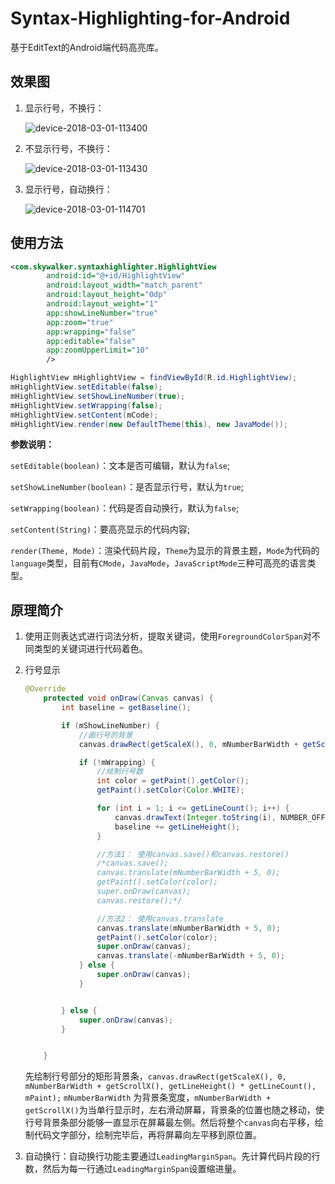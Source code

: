 # Syntax-Highlighting-for-Android

基于EditText的Android端代码高亮库。

## 效果图

1. 显示行号，不换行：

   ![device-2018-03-01-113400](.\device-2018-03-01-113400.png)

2. 不显示行号，不换行：

   ![device-2018-03-01-113430](.\device-2018-03-01-113430.png)

3. 显示行号，自动换行：

   ![device-2018-03-01-114701](.\device-2018-03-01-114701.png)



## 使用方法

```xml
<com.skywalker.syntaxhighlighter.HighlightView
        android:id="@+id/HighlightView"
        android:layout_width="match_parent"
        android:layout_height="0dp"
        android:layout_weight="1"
        app:showLineNumber="true"
        app:zoom="true"
        app:wrapping="false"
        app:editable="false"
        app:zoomUpperLimit="10"
        />
```

```java
HighlightView mHighlightView = findViewById(R.id.HighlightView);
mHighlightView.setEditable(false);
mHighlightView.setShowLineNumber(true);
mHighlightView.setWrapping(false);
mHighlightView.setContent(mCode);
mHighlightView.render(new DefaultTheme(this), new JavaMode());
```

**参数说明：**

`setEditable(boolean)`：文本是否可编辑，默认为`false`;

`setShowLineNumber(boolean)`：是否显示行号，默认为`true`;

`setWrapping(boolean)`：代码是否自动换行，默认为`false`;

`setContent(String)`：要高亮显示的代码内容;

`render(Theme, Mode)`：渲染代码片段，`Theme`为显示的背景主题，`Mode`为代码的`language`类型，目前有`CMode`，`JavaMode`，`JavaScriptMode`三种可高亮的语言类型。

## 原理简介

1. 使用正则表达式进行词法分析，提取关键词，使用`ForegroundColorSpan`对不同类型的关键词进行代码着色。

2. 行号显示

   ```java
   @Override
       protected void onDraw(Canvas canvas) {
           int baseline = getBaseline();

           if (mShowLineNumber) {
               //画行号的背景
               canvas.drawRect(getScaleX(), 0, mNumberBarWidth + getScrollX(), getLineHeight() * getLineCount(), mPaint);

               if (!mWrapping) {
                   //绘制行号数
                   int color = getPaint().getColor();
                   getPaint().setColor(Color.WHITE);

                   for (int i = 1; i <= getLineCount(); i++) {
                       canvas.drawText(Integer.toString(i), NUMBER_OFFSET + getScrollX(), baseline, getPaint());
                       baseline += getLineHeight();
                   }

                   //方法1： 使用canvas.save()和canvas.restore()
                   /*canvas.save();
                   canvas.translate(mNumberBarWidth + 5, 0);
                   getPaint().setColor(color);
                   super.onDraw(canvas);
                   canvas.restore();*/

                   //方法2： 使用canvas.translate
                   canvas.translate(mNumberBarWidth + 5, 0);
                   getPaint().setColor(color);
                   super.onDraw(canvas);
                   canvas.translate(-mNumberBarWidth + 5, 0);
               } else {
                   super.onDraw(canvas);
               }


           } else {
               super.onDraw(canvas);
           }


       }
   ```

   先绘制行号部分的矩形背景条，`canvas.drawRect(getScaleX(), 0, mNumberBarWidth + getScrollX(), getLineHeight() * getLineCount(), mPaint);` `mNumberBarWidth` 为背景条宽度，`mNumberBarWidth + getScrollX()`为当单行显示时，左右滑动屏幕，背景条的位置也随之移动，使行号背景条部分能够一直显示在屏幕最左侧。然后将整个`canvas`向右平移，绘制代码文字部分，绘制完毕后，再将屏幕向左平移到原位置。

3. 自动换行：自动换行功能主要通过`LeadingMarginSpan`。先计算代码片段的行数，然后为每一行通过`LeadingMarginSpan`设置缩进量。